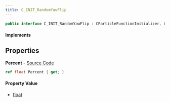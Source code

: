 ```yaml
---
title: C_INIT_RandomYawFlip
---
```


```csharp
public interface C_INIT_RandomYawFlip : CParticleFunctionInitializer, CParticleFunction, ISchemaClass<CParticleFunction>, ISchemaClass<CParticleFunctionInitializer>, ISchemaClass<C_INIT_RandomYawFlip>, ISchemaField, ISchemaClass, INativeHandle
```

#### Implements

## Properties

**Percent** - [Source Code](https://github.com/swiftly-solution/swiftlys2/blob/master/managed/src/SwiftlyS2.Generated/Schemas/Interfaces/C_INIT_RandomYawFlip.cs#L16)

```csharp
ref float Percent { get; }
```

#### Property Value

- [float](https://learn.microsoft.com/dotnet/api/system.single)

